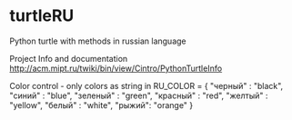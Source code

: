 # turtleRU
Python turtle with methods in russian language

Project Info and documentation
http://acm.mipt.ru/twiki/bin/view/Cintro/PythonTurtleInfo

Color control - only colors as string in 
RU_COLOR = {
  "черный" : "black",
  "синий" : "blue",
  "зеленый" : "green",
  "красный" : "red",
  "желтый" : "yellow",
  "белый" : "white",
  "рыжий": "orange"
}
